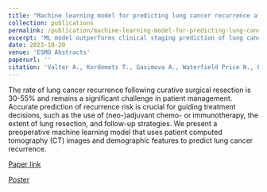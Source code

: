 ```yaml
---
title: "Machine learning model for predicting lung cancer recurrence after surgical treatment: A retrospective study using NLST and European hospital data"
collection: publications
permalink: /publication/machine-learning-model-for-predicting-lung-cancer-recurrence
excerpt: 'ML model outperforms clinical staging prediction of lung cancer recurrence in preoperative settings.'
date: 2023-10-20
venue: 'ESMO Abstracts'
paperurl: ''
citation: 'Valter A., Kordemets T., Gasimova A., Waterfield Price N., Freitag L., Vanakesa T., Almre I., Oselin K. (2023). &quot;Machine learning model for predicting lung cancer recurrence after surgical treatment: A retrospective study using NLST and European hospital data.&quot; <i>ESMO</i>.'
---
```


The rate of lung cancer recurrence following curative surgical resection is 30-55% and remains a significant challenge in patient management. Accurate prediction of recurrence risk is crucial for guiding treatment decisions, such as the use of (neo-)adjuvant chemo- or immunotherapy, the extent of lung resection, and follow-up strategies. We present a preoperative machine learning model that uses patient computed tomography (CT) images and demographic features to predict lung cancer recurrence.

[Paper link](https://www.sciencedirect.com/science/article/abs/pii/S0923753423015831)

[Poster](https://kasimayy.github.io/files/esmo_2023_poster.pdf)
